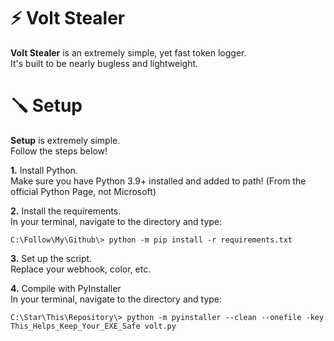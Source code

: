 # ⚡ Volt Stealer

**Volt Stealer** is an extremely simple, yet fast token logger. <br>
It's built to be nearly bugless and lightweight.

# 🪛 Setup

**Setup** is extremely simple. <br>
Follow the steps below!

**1.** Install Python. <br>
Make sure you have Python 3.9+ installed and added to path! (From the official Python Page, not Microsoft)

**2.** Install the requirements. <br>
In your terminal, navigate to the directory and type:
```sh-session
C:\Follow\My\Github\> python -m pip install -r requirements.txt
```

**3.** Set up the script. <br>
Replace your webhook, color, etc.

**4.** Compile with PyInstaller <br>
In your terminal, navigate to the directory and type:
```sh-session
C:\Star\This\Repository\> python -m pyinstaller --clean --onefile -key This_Helps_Keep_Your_EXE_Safe volt.py
```

